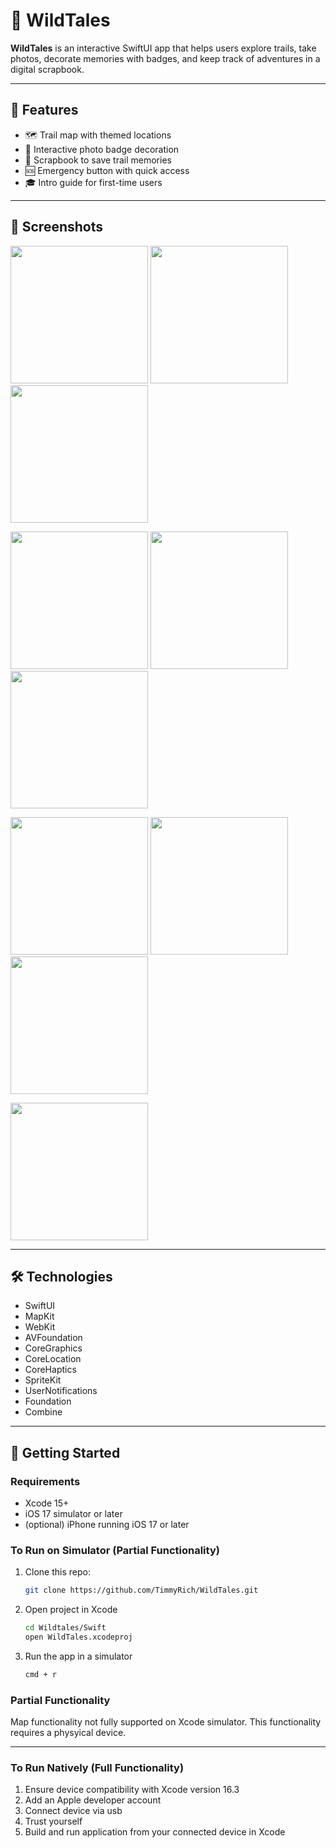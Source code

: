 # 🌿 WildTales

**WildTales** is an interactive SwiftUI app that helps users explore trails, take photos, decorate memories with badges, and keep track of adventures in a digital scrapbook.

---

## 🚀 Features

- 🗺️ Trail map with themed locations
- 📸 Interactive photo badge decoration
- 📖 Scrapbook to save trail memories
- 🆘 Emergency button with quick access
- 🎓 Intro guide for first-time users

---

## 📱 Screenshots

<p float="left">
  <img src="screenshots/home.png" width="220" />
  <img src="screenshots/intro.png" width="220" />
  <img src="screenshots/map.png" width="220" />
</p>

<p float="left">
  <img src="screenshots/emergency.png" width="220" />
  <img src="screenshots/scrapbook.png.png" width="220" />
  <img src="screenshots/image gallery.png" width="220" />
</p>

<p float="left">
  <img src="screenshots/photopicker.png" width="220" />
  <img src="screenshots/scrapbookGuide.png" width="220" />
  <img src="screenshots/gallery.png" width="220" />
</p>
<p float="left">
    <img src="screenshots/badgeDecorator.png" width="220" />
</p>



---

## 🛠️ Technologies

- SwiftUI
- MapKit
- WebKit
- AVFoundation 
- CoreGraphics 
- CoreLocation 
- CoreHaptics 
- SpriteKit
- UserNotifications
- Foundation
- Combine

---

## 🧭 Getting Started

### Requirements
- Xcode 15+
- iOS 17 simulator or later
- (optional) iPhone running iOS 17 or later

### To Run on Simulator (Partial Functionality)
1. Clone this repo:
   ```bash
   git clone https://github.com/TimmyRich/WildTales.git
2. Open project in Xcode
   ```bash
   cd Wildtales/Swift
   open WildTales.xcodeproj
3. Run the app in a simulator
   ```bash
   cmd + r

### Partial Functionality
Map functionality not fully supported on Xcode simulator. This functionality requires a physyical device.

---

### To Run Natively (Full Functionality)
1. Ensure device compatibility with Xcode version 16.3
2. Add an Apple developer account
3. Connect device via usb
4. Trust yourself
5. Build and run application from your connected device in Xcode
